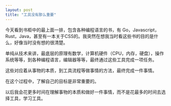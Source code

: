 ```yaml
---
layout: post
title: "工具没有那么重要"
---
```


今天看到书柜中的最上面一排，包含各种编程语言的书，有 Go，Javascript，Rust，Java，甚至有一本关于CSS的。我突然在想我当时看这些书的目的是什么，好像当时没有想的很清楚。

单纯从技术来讲，最底层的原理有数学，计算机硬件（CPU，内存，硬盘），操作系统等等，到各种编程语言，编辑器等等，最终通过这些工具完成一项任务。

这些对应着从事物的本质，到工具流程等做事情的方法，最终完成一件事情。

在这个过程中，了解自己的目标是非常重要的。

以后我会花更多时间在理解事物的本质和做好一件事情，而不是花最多的时间去选择工具，学习工具。


